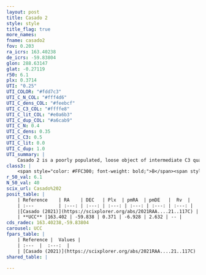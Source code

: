 ```yaml
---
layout: post
title: Casado 2
style: style
title_flag: true
more_names: 
fname: casado2
fov: 0.203
ra_icrs: 163.40238
de_icrs: -59.83804
glon: 288.63147
glat: -0.27119
r50: 6.1
plx: 0.3714
UTI: "0.25"
UTI_COLOR: "#fdd7c3"
UTI_C_N_COL: "#fff4d6"
UTI_C_dens_COL: "#feebcf"
UTI_C_C3_COL: "#ffffe8"
UTI_C_lit_COL: "#e0a6b3"
UTI_C_dup_COL: "#a6cab9"
UTI_C_N: 0.4
UTI_C_dens: 0.35
UTI_C_C3: 0.5
UTI_C_lit: 0.0
UTI_C_dup: 1.0
UTI_summary: |
    Casado 2 is a poorly populated, loose object of intermediate C3 quality. It is rarely studied in the literature.
class3: |
    <span style="color: #FFC300; font-weight: bold;">B</span><span style="color: #FFC300; font-weight: bold;">B</span>
r_50_val: 6.1
N_50_val: 40
scix_url: Casado%202
posit_table: |
    | Reference    | RA    | DEC   | Plx  | pmRA  | pmDE   |  Rv  |
    | :---         | :---: | :---: | :---: | :---: | :---: | :---: |
    |[Casado (2021)](https://scixplorer.org/abs/2021RAA....21..117C) | 163.408 | -59.817 | 0.39 | -6.9 | 2.6 | -- |
    | **UCC** |163.402 | -59.838 | 0.371 | -6.928 | 2.632 | -- | 
cds_radec: 163.40238,-59.83804
carousel: UCC
fpars_table: |
    | Reference |  Values |
    | :---  |  :---:  |
    | [Casado (2021)](https://scixplorer.org/abs/2021RAA....21..117C) | `d_kpc=2.4` |
shared_table: |
    
---
```

